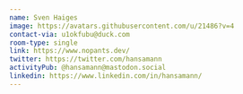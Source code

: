 ```yaml
---
name: Sven Haiges
image: https://avatars.githubusercontent.com/u/21486?v=4
contact-via: u1okfubu@duck.com
room-type: single
link: https://www.nopants.dev/
twitter: https://twitter.com/hansamann
activityPub: @hansamann@mastodon.social
linkedin: https://www.linkedin.com/in/hansamann/
---
```

